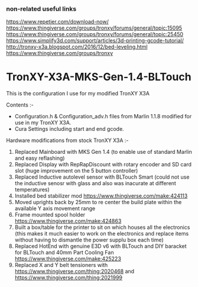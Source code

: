 ### non-related useful links
https://www.repetier.com/download-now/
https://www.thingiverse.com/groups/tronxy/forums/general/topic:15095
https://www.thingiverse.com/groups/tronxy/forums/general/topic:25450
https://www.simplify3d.com/support/articles/3d-printing-gcode-tutorial/
http://tronxy-x3a.blogspot.com/2016/12/bed-leveling.html
https://www.thingiverse.com/groups/tronxy

# TronXY-X3A-MKS-Gen-1.4-BLTouch

This is the configuration I use for my modified TronXY X3A

Contents :-
* Configuration.h & Configuration_adv.h files from Marlin 1.1.8 modified for use in my TronXY X3A.
* Cura Settings including start and end gcode.

Hardware modifications from stock TronXY X3A :-
01. Replaced Mainboard with MKS Gen 1.4 (to enable use of standard Marlin and easy reflashing)
02. Replaced Display with RepRapDiscount with rotary encoder and SD card slot (huge improvement on the 5 button controller)
03. Replaced Inductive autolevel sensor with BLTouch Smart (could not use the inductive senosr with glass and also was inacurate at different temperatures)
04. Installed bed stabilizer mod https://www.thingiverse.com/make:424113
05. Moved uprights back by 25mm to re center the build plate within the available Y axis movement range
06. Frame mounted spool holder https://www.thingiverse.com/make:424863
07. Built a box/table for the printer to sit on which houses all the electronics (this makes it much easier to work on the electronics and replace items without having to dismantle the power supplu box each time)
08. Replaced HotEnd with genuine E3D v6 with BLTouch and DIY baracket for BLTouch and 40mm Part Cooling Fan https://www.thingiverse.com/make:425223
09. Replaced X and Y belt tensioners with https://www.thingiverse.com/thing:2020468 and https://www.thingiverse.com/thing:2021999
